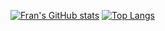 [![Fran's GitHub stats](https://github-readme-stats.vercel.app/api?username=FranGamer1892&show_icons=true&theme=transparent)](https://github.com/anuraghazra/github-readme-stats)
[![Top Langs](https://github-readme-stats.vercel.app/api/top-langs/?username=FranGamer1892&layout=compact&theme=transparent)](https://github.com/anuraghazra/github-readme-stats)
